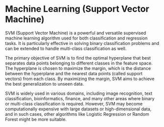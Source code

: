 # Machine Learning (Support Vector Machine)

SVM (Support Vector Machine) is a powerful and versatile supervised machine learning algorithm used for both classification and regression tasks. It is particularly effective in solving binary classification problems and can be extended to handle multi-class classification as well.

The primary objective of SVM is to find the optimal hyperplane that best separates data points belonging to different classes in the feature space. The hyperplane is chosen to maximize the margin, which is the distance between the hyperplane and the nearest data points (called support vectors) from each class. By maximizing the margin, SVM aims to achieve the best generalization to unseen data.

SVM is widely used in various domains, including image recognition, text classification, bioinformatics, finance, and many other areas where binary or multi-class classification is required. However, SVM may become computationally expensive with large datasets or high-dimensional data, and in such cases, other algorithms like Logistic Regression or Random Forest might be more suitable.
